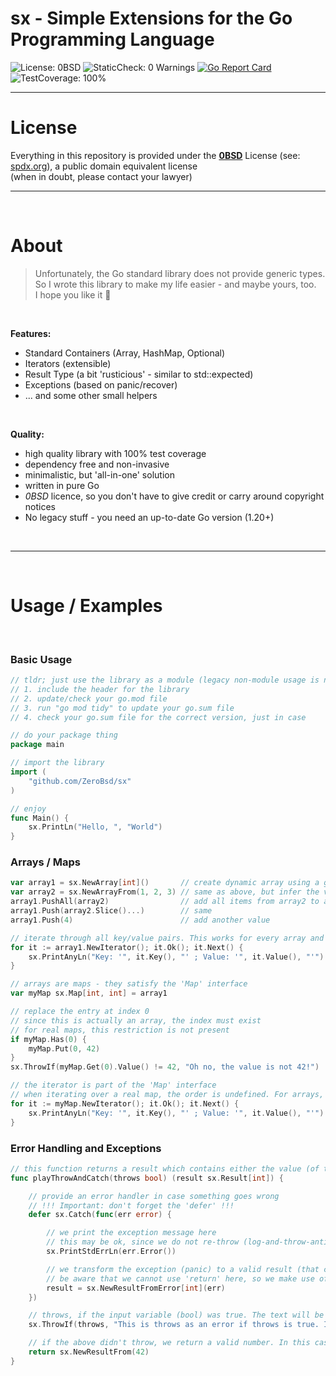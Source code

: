# sx - Simple Extensions for the Go Programming Language
![](https://img.shields.io/badge/License-0BSD-brightgreen "License: 0BSD") ![](https://img.shields.io/badge/StaticCheck-0%20Warnings-brightgreen "StaticCheck: 0 Warnings") [![Go Report Card](https://goreportcard.com/badge/github.com/ZeroBsd/sx)](https://goreportcard.com/report/github.com/ZeroBsd/sx) ![](https://img.shields.io/badge/TestCoverage-100%25-brightgreen "TestCoverage: 100%")

---
License
===

Everything in this repository is provided under the [__0BSD__](https://github.com/ZeroBsd/sx/blob/main/LICENSE) License (see: [spdx.org](https://spdx.org/licenses/0BSD.html)), a public domain equivalent license\
(when in doubt, please contact your lawyer)


---
$~$


About
===
>Unfortunately, the Go standard library does not provide generic types.\
So I wrote this library to make my life easier - and maybe yours, too.\
I hope you like it 🙂

$~$

__Features:__
* Standard Containers (Array, HashMap, Optional)
* Iterators (extensible)
* Result Type (a bit 'rusticious' - similar to std::expected)
* Exceptions (based on panic/recover)
* ... and some other small helpers

$~$

__Quality:__
* high quality library with 100% test coverage
* dependency free and non-invasive
* minimalistic, but 'all-in-one' solution
* written in pure Go
* _0BSD_ licence, so you don't have to give credit or carry around copyright notices
* No legacy stuff - you need an up-to-date Go version (1.20+)


$~$

---
$~$

Usage / Examples
===

$~$

### Basic Usage
```go
// tldr; just use the library as a module (legacy non-module usage is not supported)
// 1. include the header for the library
// 2. update/check your go.mod file
// 3. run "go mod tidy" to update your go.sum file
// 4. check your go.sum file for the correct version, just in case

// do your package thing
package main

// import the library
import (
	"github.com/ZeroBsd/sx"
)

// enjoy
func Main() {
	sx.PrintLn("Hello, ", "World")
}
```

### Arrays / Maps
```go
var array1 = sx.NewArray[int]()       // create dynamic array using a generic value type
var array2 = sx.NewArrayFrom(1, 2, 3) // same as above, but infer the value type from the values
array1.PushAll(array2)                // add all items from array2 to array1
array1.Push(array2.Slice()...)        // same
array1.Push(4)                        // add another value

// iterate through all key/value pairs. This works for every array and map
for it := array1.NewIterator(); it.Ok(); it.Next() {
	sx.PrintAnyLn("Key: '", it.Key(), "' ; Value: '", it.Value(), "'")
}

// arrays are maps - they satisfy the 'Map' interface
var myMap sx.Map[int, int] = array1

// replace the entry at index 0
// since this is actually an array, the index must exist
// for real maps, this restriction is not present
if myMap.Has(0) {
	myMap.Put(0, 42)
}
sx.ThrowIf(myMap.Get(0).Value() != 42, "Oh no, the value is not 42!")

// the iterator is part of the 'Map' interface
// when iterating over a real map, the order is undefined. For arrays, iteration is ordered
for it := myMap.NewIterator(); it.Ok(); it.Next() {
	sx.PrintAnyLn("Key: '", it.Key(), "' ; Value: '", it.Value(), "'")
}
```

### Error Handling and Exceptions
```go
// this function returns a result which contains either the value (of type int) or an error
func playThrowAndCatch(throws bool) (result sx.Result[int]) {

	// provide an error handler in case something goes wrong
	// !!! Important: don't forget the 'defer' !!!
	defer sx.Catch(func(err error) {

		// we print the exception message here
		// this may be ok, since we do not re-throw (log-and-throw-antipattern)
		sx.PrintStdErrLn(err.Error())

		// we transform the exception (panic) to a valid result (that contains the error)
		// be aware that we cannot use 'return' here, so we make use of the named return value
		result = sx.NewResultFromError[int](err)
	})

	// throws, if the input variable (bool) was true. The text will be encapsulated in an error
	sx.ThrowIf(throws, "This is throws as an error if throws is true. Internally, this panics with an error")

	// if the above didn't throw, we return a valid number. In this case, the type argument is inferred
	return sx.NewResultFrom(42)
}
```
